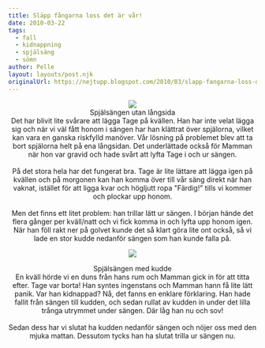 ```yaml
---
title: Släpp fångarna loss det är vår!
date: 2010-03-22
tags: 
  - fall
  - kidnappning
  - spjälsäng
  - sömn	
author: Pelle
layout: layouts/post.njk
originalUrl: https://nejtupp.blogspot.com/2010/03/slapp-fangarna-loss-det-ar-var.html
---
```


<div style="text-align: center;"><img src="../../../../img/Andra+veckan+hemma-_MG_0947.jpg"><br>
	<figcaption>Spjälsängen utan långsida</figcaption>
</figure>Det har blivit lite svårare att lägga Tage på kvällen. Han har inte velat lägga sig och när vi väl fått honom i sängen har han klättrat över spjälorna, vilket kan vara en ganska riskfylld manöver. Vår lösning på problemet blev att ta bort spjälorna helt på ena långsidan. Det underlättade också för Mamman när hon var gravid och hade svårt att lyfta Tage i och ur sängen.<br><br>På det stora hela har det fungerat bra. Tage är lite lättare att lägga igen på kvällen och på morgonen kan han komma över till vår säng direkt när han vaknat, istället för att ligga kvar och högljutt ropa "Färdig!" tills vi kommer och plockar upp honom.<br><br>Men det finns ett litet problem: han trillar lätt ur sängen. I början hände det flera gånger per kväll/natt och vi fick komma in och lyfta upp honom igen. När han föll rakt ner på golvet kunde det så klart göra lite ont också, så vi lade en stor kudde nedanför sängen som han kunde falla på.

<figure>
	<img src="../../../../img/Andra+veckan+hemma-_MG_0954.jpg"><br></div><div style="text-align: center;">
	<figcaption>Spjälsängen med kudde</figcaption>
</figure>En kväll hörde vi en duns från hans rum och Mamman gick in för att titta efter. Tage var borta! Han syntes ingenstans och Mamman hann få lite lätt panik. Var han kidnappad? Nå, det fanns en enklare förklaring. Han hade fallit från sängen till kudden, och sedan rullat av kudden in under det lilla trånga utrymmet under sängen. Där låg han nu och sov!<br><br>Sedan dess har vi slutat ha kudden nedanför sängen och nöjer oss med den mjuka mattan. Dessutom tycks han ha slutat trilla ur sängen nu.
